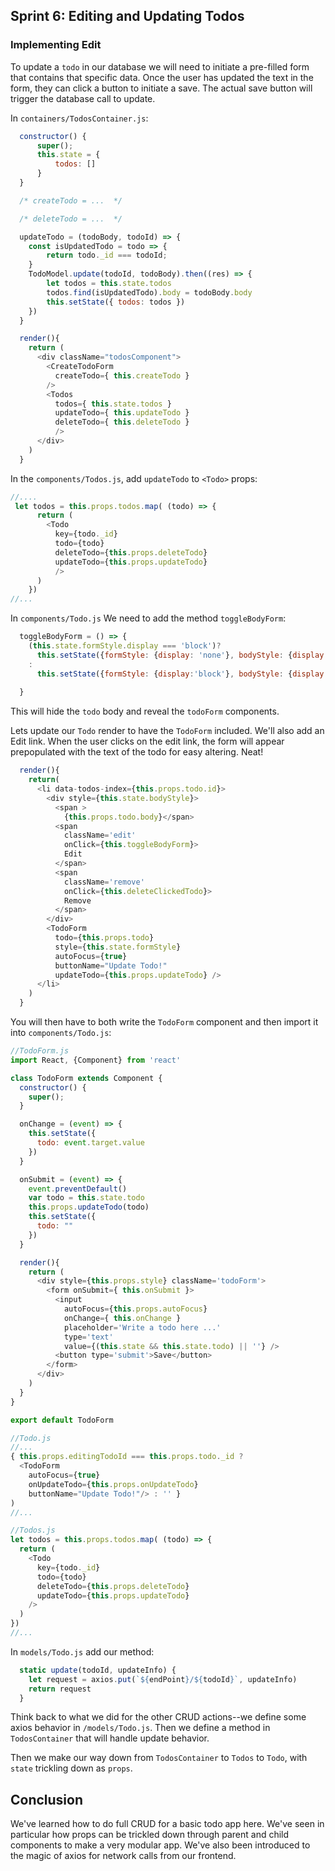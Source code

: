 ## Sprint 6: Editing and Updating Todos

### Implementing Edit

To update a `todo` in our database we will need to initiate a pre-filled form that contains that specific data.  Once the user has updated the text in the form, they can click a button to initiate a save. The actual save button will trigger the database call to update.  

In `containers/TodosContainer.js`:

```js
  constructor() {
      super();
      this.state = {
          todos: []
      }
  }

  /* createTodo = ...  */

  /* deleteTodo = ...  */

  updateTodo = (todoBody, todoId) => {
    const isUpdatedTodo = todo => {
        return todo._id === todoId;
    }
    TodoModel.update(todoId, todoBody).then((res) => {
        let todos = this.state.todos
        todos.find(isUpdatedTodo).body = todoBody.body
        this.setState({ todos: todos })
    })
  }

  render(){
    return (
      <div className="todosComponent">
        <CreateTodoForm
          createTodo={ this.createTodo }
        />
        <Todos
          todos={ this.state.todos }
          updateTodo={ this.updateTodo } 
          deleteTodo={ this.deleteTodo }
          />
      </div>
    )
  }
```

In the `components/Todos.js`, add `updateTodo` to `<Todo>` props:

```js
//....
 let todos = this.props.todos.map( (todo) => {
      return (
        <Todo
          key={todo._id}
          todo={todo}
          deleteTodo={this.props.deleteTodo}
          updateTodo={this.props.updateTodo} 
          />
      )
    })
//...
```

<!-- Todo changes -->
In `components/Todo.js` We need to add the method  `toggleBodyForm`:

```js
  toggleBodyForm = () => {
    (this.state.formStyle.display === 'block')?
      this.setState({formStyle: {display: 'none'}, bodyStyle: {display:'block'} })
    :
      this.setState({formStyle: {display:'block'}, bodyStyle: {display: 'none'}})
    
  }
```

This will hide the `todo` body and reveal the `todoForm` components.

Lets update our `Todo` render to have the `TodoForm` included. We'll also add an Edit link. When the user clicks on the edit link, the form will appear prepopulated with the text of the todo for easy altering. Neat!

```js
  render(){
    return(
      <li data-todos-index={this.props.todo.id}>
        <div style={this.state.bodyStyle}>
          <span >
            {this.props.todo.body}</span>
          <span
            className='edit' 
            onClick={this.toggleBodyForm}>
            Edit
          </span>
          <span
            className='remove' 
            onClick={this.deleteClickedTodo}>
            Remove
          </span>
        </div>
        <TodoForm 
          todo={this.props.todo}
          style={this.state.formStyle}
          autoFocus={true}
          buttonName="Update Todo!"
          updateTodo={this.props.updateTodo} />
      </li> 
    )
  }
```

You will then have to both write the `TodoForm` component and then import it into `components/Todo.js`:

```js
//TodoForm.js
import React, {Component} from 'react'

class TodoForm extends Component {
  constructor() {
    super();
  }

  onChange = (event) => {
    this.setState({
      todo: event.target.value
    })
  }

  onSubmit = (event) => {
    event.preventDefault()
    var todo = this.state.todo
    this.props.updateTodo(todo)
    this.setState({
      todo: ""
    })
  }

  render(){
    return (
      <div style={this.props.style} className='todoForm'>
        <form onSubmit={ this.onSubmit }>
          <input
            autoFocus={this.props.autoFocus}
            onChange={ this.onChange }
            placeholder='Write a todo here ...'
            type='text'
            value={(this.state && this.state.todo) || ''} />
          <button type='submit'>Save</button>
        </form>
      </div>
    )
  }
}

export default TodoForm

```

```js
//Todo.js
//...
{ this.props.editingTodoId === this.props.todo._id ? 
  <TodoForm
    autoFocus={true}
    onUpdateTodo={this.props.onUpdateTodo}
    buttonName="Update Todo!"/> : '' }
)
//...
```

```js
//Todos.js
let todos = this.props.todos.map( (todo) => {
  return (
    <Todo
      key={todo._id}
      todo={todo}
      deleteTodo={this.props.deleteTodo}
      updateTodo={this.props.updateTodo}
    />
  )
})
//...
```

In `models/Todo.js` add our method:

```js
  static update(todoId, updateInfo) {
    let request = axios.put(`${endPoint}/${todoId}`, updateInfo)
    return request
  }
```

Think back to what we did for the other CRUD actions--we define some axios behavior in `/models/Todo.js`. Then we define a method in `TodosContainer` that will handle update behavior.

Then we make our way down from `TodosContainer` to `Todos` to `Todo`, with `state` trickling down as `props`.

## Conclusion

We've learned how to do full CRUD for a basic todo app here. We've seen in particular how props can be trickled down through parent and child components to make a very modular app. We've also been introduced to the magic of axios for network calls from our frontend.
